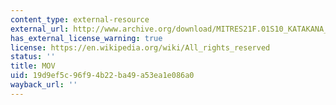 ```yaml
---
content_type: external-resource
external_url: http://www.archive.org/download/MITRES21F.01S10_KATAKANA_EXERCISES/2c5.mov
has_external_license_warning: true
license: https://en.wikipedia.org/wiki/All_rights_reserved
status: ''
title: MOV
uid: 19d9ef5c-96f9-4b22-ba49-a53ea1e086a0
wayback_url: ''
---
```

